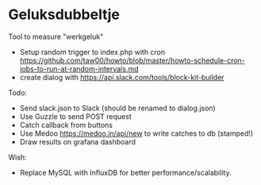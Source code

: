 # Geluksdubbeltje
Tool to measure "werkgeluk"

- Setup random trigger to index.php with cron https://github.com/taw00/howto/blob/master/howto-schedule-cron-jobs-to-run-at-random-intervals.md 
- create dialog with https://api.slack.com/tools/block-kit-builder


Todo:
- Send slack.json to Slack (should be renamed to dialog.json)
- Use Guzzle to send POST request
- Catch callback from buttons
- Use Medoo https://medoo.in/api/new to write catches to db (stamped!)
- Draw results on grafana dashboard 

Wish: 
- Replace MySQL with InfluxDB for better performance/scalability. 